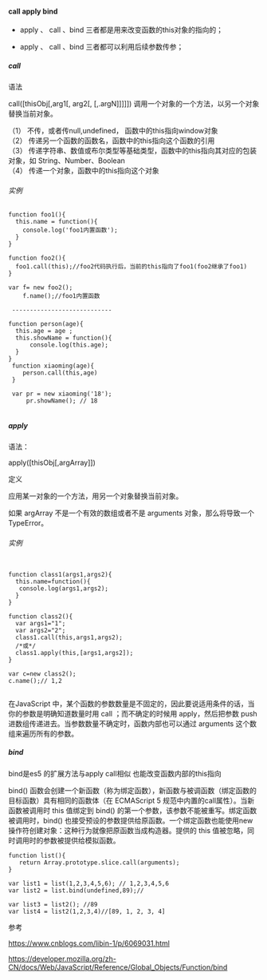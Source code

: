 #### call apply bind

* apply 、 call 、bind 三者都是用来改变函数的this对象的指向的；

* apply 、 call 、bind 三者都可以利用后续参数传参；



##### call

语法 

call([thisObj[,arg1[, arg2[, [,.argN]]]]])
调用一个对象的一个方法，以另一个对象替换当前对象。

（1） 不传，或者传null,undefined， 函数中的this指向window对象<br/>
（2） 传递另一个函数的函数名，函数中的this指向这个函数的引用<br/>
（3） 传递字符串、数值或布尔类型等基础类型，函数中的this指向其对应的包装对象，如 String、Number、Boolean<br/>
（4） 传递一个对象，函数中的this指向这个对象<br/>

###### 实例
```
function foo1(){
  this.name = function(){
    console.log('foo1内置函数');
  }
}

function foo2(){
  foo1.call(this);//foo2代码执行后，当前的this指向了foo1(foo2继承了foo1)
}

var f= new foo2();
    f.name();//foo1内置函数
    
 ----------------------------
 
function person(age){
  this.age = age ;
  this.showName = function(){
      console.log(this.age);
  }
}
 function xiaoming(age){
    person.call(this,age)
 }    
 
 var pr = new xiaoming('18');
     pr.showName(); // 18
     
```
##### apply 

语法：

apply([thisObj[,argArray]])

定义 

应用某一对象的一个方法，用另一个对象替换当前对象。

如果 argArray 不是一个有效的数组或者不是 arguments 对象，那么将导致一个 TypeError。

###### 实例

```

function class1(args1,args2){       
  this.name=function(){      
   console.log(args1,args2);      
  }     
}     

function class2(){    
  var args1="1";
  var args2="2";
  class1.call(this,args1,args2);  
  /*或*/
  class1.apply(this,[args1,args2]);
}

var c=new class2();   
c.name();// 1,2


```

在JavaScript 中，某个函数的参数数量是不固定的，因此要说适用条件的话，当你的参数是明确知道数量时用 call ；而不确定的时候用 apply，然后把参数 push 进数组传递进去。当参数数量不确定时，函数内部也可以通过 arguments 这个数组来遍历所有的参数。


##### bind 

bind是es5 的扩展方法与apply call相似 也能改变函数内部的this指向

bind() 函数会创建一个新函数（称为绑定函数），新函数与被调函数（绑定函数的目标函数）具有相同的函数体（在 ECMAScript 5 规范中内置的call属性）。当新函数被调用时 this 值绑定到 bind() 的第一个参数，该参数不能被重写。绑定函数被调用时，bind() 也接受预设的参数提供给原函数。一个绑定函数也能使用new操作符创建对象：这种行为就像把原函数当成构造器。提供的 this 值被忽略，同时调用时的参数被提供给模拟函数。

```
function list(){
   return Array.prototype.slice.call(arguments);
}

var list1 = list(1,2,3,4,5,6); // 1,2,3,4,5,6
var list2 = list.bind(undefined,89);//

var list3 = list2(); //89 
var list4 = list2(1,2,3,4)//[89, 1, 2, 3, 4]

```
参考

https://www.cnblogs.com/libin-1/p/6069031.html

https://developer.mozilla.org/zh-CN/docs/Web/JavaScript/Reference/Global_Objects/Function/bind
